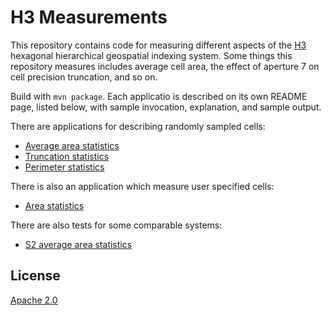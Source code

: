 # H3 Measurements

This repository contains code for measuring different aspects of the [H3](https://github.com/uber/h3) hexagonal
hierarchical geospatial indexing system. Some things this repository measures includes average cell
area, the effect of aperture 7 on cell precision truncation, and so on.

Build with `mvn package`. Each applicatio is described on its own README page, listed below, with sample
invocation, explanation, and sample output.

There are applications for describing randomly sampled cells:

* [Average area statistics](./README-SummaryAreaStats.md)
* [Truncation statistics](./README-Truncation.md)
* [Perimeter statistics](./README-SummaryPerimeterStats.md)

There is also an application which measure user specified cells:

* [Area statistics](./README-AreaStats.md)

There are also tests for some comparable systems:

* [S2 average area statistics](./README-S2SummaryAreaStats.md)

## License

[Apache 2.0](./LICENSE)
